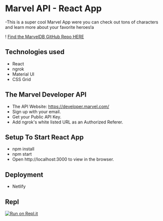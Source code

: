# Marvel API  -  React App

-This is a super cool Marvel App were you can check out tons of characters and learn more about your favorite heroes!a

! [Find the MarvelDB GitHub Repo HERE](https://github.com/mj305/MarvelDB)


## Technologies used
- React
- ngrok
- Material UI 
- CSS Grid


## The Marvel Developer API
- The API Website: https://developer.marvel.com/
- Sign up with your email.
- Get your Public API Key.
- Add ngrok's white listed URL as an Authorized Referer. 


## Setup To Start React App
- npm install
- npm start
- Open http://localhost:3000 to view in the browser.


## Deployment
- Netlify 

## Repl 
[![Run on Repl.it](https://repl.it/badge/github/mj305/Marvel)](https://repl.it/github/mj305/Marvel)
